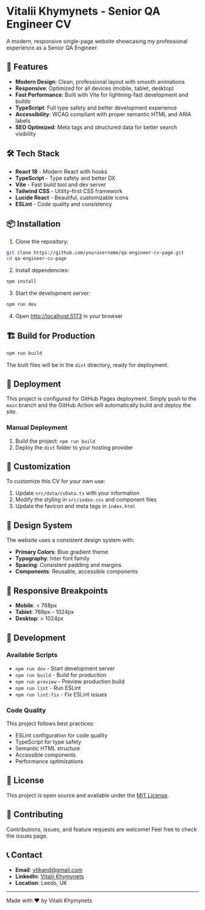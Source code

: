 # Vitalii Khymynets - Senior QA Engineer CV

A modern, responsive single-page website showcasing my professional experience as a Senior QA Engineer.

## 🚀 Features

- **Modern Design**: Clean, professional layout with smooth animations
- **Responsive**: Optimized for all devices (mobile, tablet, desktop)
- **Fast Performance**: Built with Vite for lightning-fast development and builds
- **TypeScript**: Full type safety and better development experience
- **Accessibility**: WCAG compliant with proper semantic HTML and ARIA labels
- **SEO Optimized**: Meta tags and structured data for better search visibility

## 🛠️ Tech Stack

- **React 18** - Modern React with hooks
- **TypeScript** - Type safety and better DX
- **Vite** - Fast build tool and dev server
- **Tailwind CSS** - Utility-first CSS framework
- **Lucide React** - Beautiful, customizable icons
- **ESLint** - Code quality and consistency

## 📦 Installation

1. Clone the repository:
```bash
git clone https://github.com/yourusername/qa-engineer-cv-page.git
cd qa-engineer-cv-page
```

2. Install dependencies:
```bash
npm install
```

3. Start the development server:
```bash
npm run dev
```

4. Open [http://localhost:5173](http://localhost:5173) in your browser

## 🏗️ Build for Production

```bash
npm run build
```

The built files will be in the `dist` directory, ready for deployment.

## 🚀 Deployment

This project is configured for GitHub Pages deployment. Simply push to the `main` branch and the GitHub Action will automatically build and deploy the site.

### Manual Deployment

1. Build the project: `npm run build`
2. Deploy the `dist` folder to your hosting provider

## 📝 Customization

To customize this CV for your own use:

1. Update `src/data/cvData.ts` with your information
2. Modify the styling in `src/index.css` and component files
3. Update the favicon and meta tags in `index.html`

## 🎨 Design System

The website uses a consistent design system with:
- **Primary Colors**: Blue gradient theme
- **Typography**: Inter font family
- **Spacing**: Consistent padding and margins
- **Components**: Reusable, accessible components

## 📱 Responsive Breakpoints

- **Mobile**: < 768px
- **Tablet**: 768px - 1024px
- **Desktop**: > 1024px

## 🔧 Development

### Available Scripts

- `npm run dev` - Start development server
- `npm run build` - Build for production
- `npm run preview` - Preview production build
- `npm run lint` - Run ESLint
- `npm run lint:fix` - Fix ESLint issues

### Code Quality

This project follows best practices:
- ESLint configuration for code quality
- TypeScript for type safety
- Semantic HTML structure
- Accessible components
- Performance optimizations

## 📄 License

This project is open source and available under the [MIT License](LICENSE).

## 🤝 Contributing

Contributions, issues, and feature requests are welcome! Feel free to check the issues page.

## 📞 Contact

- **Email**: vtlkand@gmail.com
- **LinkedIn**: [Vitalii Khymynets](https://www.linkedin.com/in/vitalii-khymynets-18792375/)
- **Location**: Leeds, UK

---

Made with ❤️ by Vitalii Khymynets

